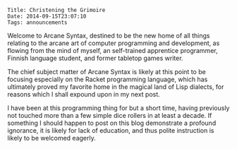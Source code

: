     Title: Christening the Grimoire
    Date: 2014-09-15T23:07:10
    Tags: announcements

Welcome to Arcane Syntax, destined to be the new home of all things relating to the arcane art of computer programming and development, as flowing from the mind of myself, an self-trained apprentice programmer, Finnish language student, and former tabletop games writer.

The chief subject matter of Arcane Syntax is likely at this point to be focusing especially on the Racket programming language, which has ultimately proved my favorite home in the magical land of Lisp dialects, for reasons which I shall expound upon in my next post.

I have been at this programming thing for but a short time, having previously not touched more than a few simple dice rollers in at least a decade. If something I should happen to post on this blog demonstrate a profound ignorance, it is likely for lack of education, and thus polite instruction is likely to be welcomed eagerly.
